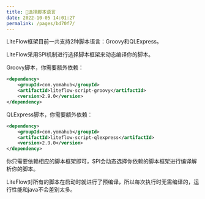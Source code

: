 ```yaml
---
title: 🍫选择脚本语言
date: 2022-10-05 14:01:27
permalink: /pages/bd70f7/
---
```


LiteFlow框架目前一共支持2种脚本语言：Groovy和QLExpress。

LiteFlow采用SPI机制进行选择脚本框架来动态编译你的脚本。

Groovy脚本，你需要额外依赖：

```xml
<dependency>
    <groupId>com.yomahub</groupId>
    <artifactId>liteflow-script-groovy</artifactId>
    <version>2.9.0</version>
</dependency>
```

QLExpress脚本，你需要额外依赖：

```xml
<dependency>
    <groupId>com.yomahub</groupId>
    <artifactId>liteflow-script-qlexpress</artifactId>
    <version>2.9.0</version>
</dependency>
```

你只需要依赖相应的脚本框架即可，SPI会动态选择你依赖的脚本框架进行编译解析你的脚本。

LiteFlow对所有的脚本在启动时就进行了预编译，所以每次执行时无需编译的，运行性能和java不会差别太多。

